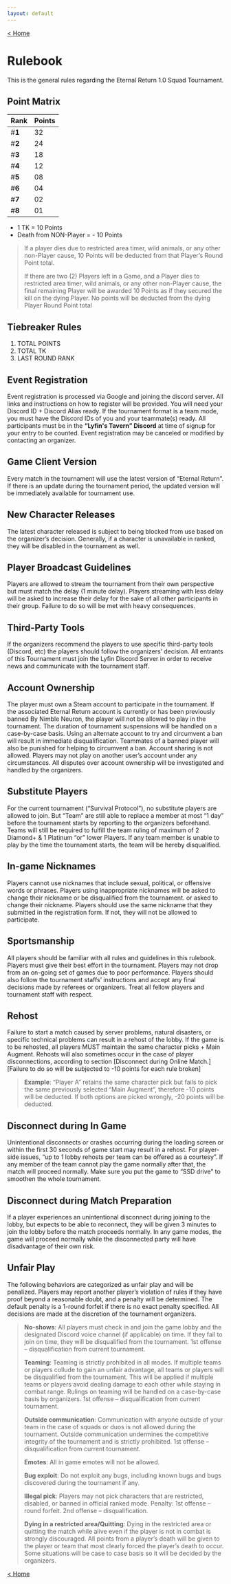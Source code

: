 ```yaml
---
layout: default
---
```


[< Home](./)

# **Rulebook**

This is the general rules regarding the Eternal Return 1.0 Squad Tournament.

## Point Matrix

| Rank | Points |
|:-----|:-------|
|  #**1**  |   32   | 
|  #**2**  |   24   | 
|  #**3**  |   18   | 
|  #**4**  |   12   | 
|  #**5**  |   08   | 
|  #**6**  |   04   | 
|  #**7**  |   02   | 
|  #**8**  |   01   | 

*   1 TK = 10 Points
*   Death from NON-Player = - 10 Points

> If a player dies due to restricted area timer, wild animals, or any other non-Player cause, 10 Points will be deducted from that Player’s Round Point total. 
>
> If there are two (2) Players left in a Game, and a Player dies to restricted area timer, wild animals, or any other non-Player cause, the final remaining Player will be awarded 10 Points as if they secured the kill on the dying Player. No points will be deducted from the dying Player Round Point total

## Tiebreaker Rules

1. TOTAL POINTS
2. TOTAL TK
3. LAST ROUND RANK
 
## Event Registration

Event registration is processed via Google and joining the discord server.
All links and instructions on how to register will be provided. You will need your Discord ID + Discord Alias ready. If the tournament format is a team mode, you must have the Discord IDs of you and your teammate(s) ready. All participants must be in the **“Lyfin's Tavern” Discord** at time of signup for your entry to be counted. Event registration may be canceled or modified by contacting an organizer.
 
## Game Client Version

Every match in the tournament will use the latest version of “Eternal Return”. If there is an update during the tournament period, the updated version will be immediately available for tournament use.
 
## New Character Releases

The latest character released is subject to being blocked from use based on the organizer’s decision. Generally, if a character is unavailable in ranked, they will be disabled in the tournament as well.
 
## Player Broadcast Guidelines

Players are allowed to stream the tournament from their own perspective but must match the delay (1 minute delay). Players streaming with less delay will be asked to increase their delay for the sake of all other participants in their group. Failure to do so will be met with heavy consequences. 

## Third-Party Tools

If the organizers recommend the players to use specific third-party tools (Discord, etc) the players should follow the organizers’ decision. All entrants of this Tournament must join the Lyfin Discord Server in order to receive news and communicate with the tournament staff.

## Account Ownership

The player must own a Steam account to participate in the tournament. If the associated Eternal Return account is currently or has been previously banned By Nimble Neuron, the player will not be allowed to play in the tournament. The duration of tournament suspensions will be handled on a case-by-case basis. Using an alternate account to try and circumvent a ban will result in immediate disqualification. Teammates of a banned player will also be punished for helping to circumvent a ban. Account sharing is not allowed. Players may not play on another user’s account under any circumstances. All disputes over account ownership will be investigated and handled by the organizers.

## Substitute Players

For the current tournament (“Survival Protocol”), no substitute players are allowed to join. But “Team” are still able to replace a member at most “1 day” before the tournament starts by reporting to the organizers beforehand. Teams will still be required to fulfill the team ruling of maximum of 2 Diamond+ & 1 Platinum “or” lower Players. If any team member is unable to play by the time the tournament starts, the team will be hereby disqualified.

## In-game Nicknames

Players cannot use nicknames that include sexual, political, or offensive words or phrases. Players using inappropriate nicknames will be asked to change their nickname or be disqualified from the tournament. or asked to change their nickname. Players should use the same nickname that they submitted in the registration form. If not, they will not be allowed to participate.

## Sportsmanship

All players should be familiar with all rules and guidelines in this rulebook. Players must give their best effort in the tournament. Players may not drop from an on-going set of games due to poor performance. Players should also follow the tournament staffs’ instructions and accept any final decisions made by referees or organizers. Treat all fellow players and tournament staff with respect.

## Rehost

Failure to start a match caused by server problems, natural disasters, or specific technical problems can result in a rehost of the lobby. If the game is to be rehosted, all players MUST maintain the same character picks + Main Augment. Rehosts will also sometimes occur in the case of player disconnections, according to section [Disconnect during Online Match.] [Failure to do so will be subjected to -10 points for each rule broken]

> **Example**: “Player A” retains the same character pick but fails to pick the same previously selected “Main Augment”, therefore -10 points will be deducted. If both options are picked wrongly, -20 points will be deducted.

## Disconnect during In Game

Unintentional disconnects or crashes occurring during the loading screen or within the first 30 seconds of game start may result in a rehost. For player-side issues, “up to 1 lobby rehosts per team can be offered as a courtesy”. If any member of the team cannot play the game normally after that, the match will proceed normally. Make sure you put the game to “SSD drive” to smoothen the whole tournament.

## Disconnect during Match Preparation

If a player experiences an unintentional disconnect during joining to the lobby, but expects to be able to reconnect, they will be given 3 minutes to join the lobby before the match proceeds normally. In any game modes, the game will proceed normally while the disconnected party will have disadvantage of their own risk.

## Unfair Play

The following behaviors are categorized as unfair play and will be penalized. Players may report another player’s violation of rules if they have proof beyond a reasonable doubt, and a penalty will be determined. The default penalty is a 1-round forfeit if there is no exact penalty specified. All decisions are made at the discretion of the tournament organizers.

> **No-shows**: All players must check in and join the game lobby and the designated Discord voice channel (if applicable) on time. If they fail to join on time, they will be disqualified from the tournament. 1st offense – disqualification from current tournament.
> 
> **Teaming**: Teaming is strictly prohibited in all modes. If multiple teams or players collude to gain an unfair advantage, all teams or players will be disqualified from the tournament. This will be applied if multiple teams or players avoid dealing damage to each other while staying in combat range. Rulings on teaming will be handled on a case-by-case basis by organizers. 1st offense – disqualification from current tournament.
> 
> **Outside communication**: Communication with anyone outside of your team in the case of squads or duos is not allowed during the tournament. Outside communication undermines the competitive integrity of the tournament and is strictly prohibited. 1st offense – disqualification from current tournament.
> 
> **Emotes**: All in game emotes will not be allowed.
> 
> **Bug exploit**: Do not exploit any bugs, including known bugs and bugs discovered during the tournament if any.
> 
> **Illegal pick**: Players may not pick characters that are restricted, disabled, or banned in official ranked mode. Penalty: 1st offense – round forfeit. 2nd offense – disqualification.
> 
> **Dying in a restricted area/Quitting**: Dying in the restricted area or quitting the match while alive even if the player is not in combat is strongly discouraged. All points from a player’s death will be given to the player or team that most clearly forced the player’s death to occur. Some situations will be case to case basis so it will be decided by the organizers. 


[< Home](./)
